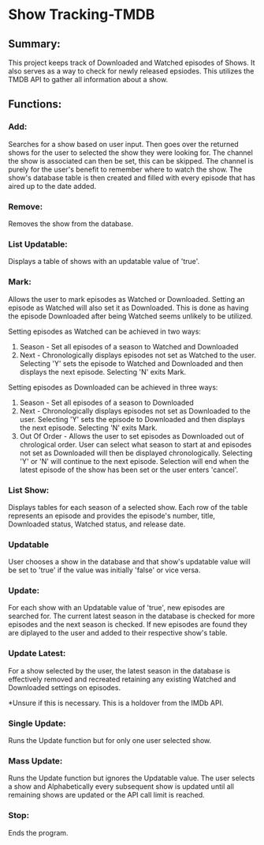 # Show Tracking-TMDB

## Summary:

This project keeps track of Downloaded and Watched episodes of Shows. It also serves as a way to check for newly released epsiodes.
This utilizes the TMDB API to gather all information about a show.

## Functions: 

### Add:

Searches for a show based on user input. Then goes over the returned shows for the user to selected the show they were looking for.
The channel the show is associated can then be set, this can be skipped. The channel is purely for the user's benefit to remember where to watch the show.
The show's database table is then created and filled with every episode that has aired up to the date added.

### Remove:

Removes the show from the database.

### List Updatable:

Displays a table of shows with an updatable value of 'true'.

### Mark:

Allows the user to mark episodes as Watched or Downloaded. Setting an episode as Watched will also set it as Downloaded. 
This is done as having the episode Downloaded after being Watched seems unlikely to be utilized. 

Setting episodes as Watched can be achieved in two ways:
1. Season - Set all episodes of a season to Watched and Downloaded
2. Next - Chronologically displays episodes not set as Watched to the user. Selecting 'Y' sets the episode to Watched and Downloaded and then displays the next episode. Selecting 'N' exits Mark.

Setting episodes as Downloaded can be achieved in three ways:
1. Season - Set all episodes of a season to Downloaded
2. Next - Chronologically displays episodes not set as Downloaded to the user. Selecting 'Y' sets the episode to Downloaded and then displays the next episode. Selecting 'N' exits Mark.
3. Out Of Order - Allows the user to set episodes as Downloaded out of chrological order. User can select what season to start at and episodes not set as Downloaded will then be displayed chronologically. Selecting 'Y' or 'N' will continue to the next episode. Selection will end when the latest episode of the show has been set or the user enters 'cancel'.

### List Show:

Displays tables for each season of a selected show. Each row of the table represents an episode and provides the episode's number, title, Downloaded status, Watched status, and release date.

### Updatable

User chooses a show in the database and that show's updatable value will be set to 'true' if the value was initially 'false' or vice versa.

### Update:

For each show with an Updatable value of 'true', new episodes are searched for. The current latest season in the database is checked for more episodes and the next season is checked. If new episodes are found they are diplayed to the user and added to their respective show's table.

### Update Latest:

For a show selected by the user, the latest season in the database is effectively removed and recreated retaining any existing Watched and Downloaded settings on episodes. 

*Unsure if this is necessary. This is a holdover from the IMDb API.

### Single Update:

Runs the Update function but for only one user selected show.

### Mass Update:

Runs the Update function but ignores the Updatable value. The user selects a show and Alphabetically every subsequent show is updated until all remaining shows are updated or the API call limit is reached.

### Stop:

Ends the program.
